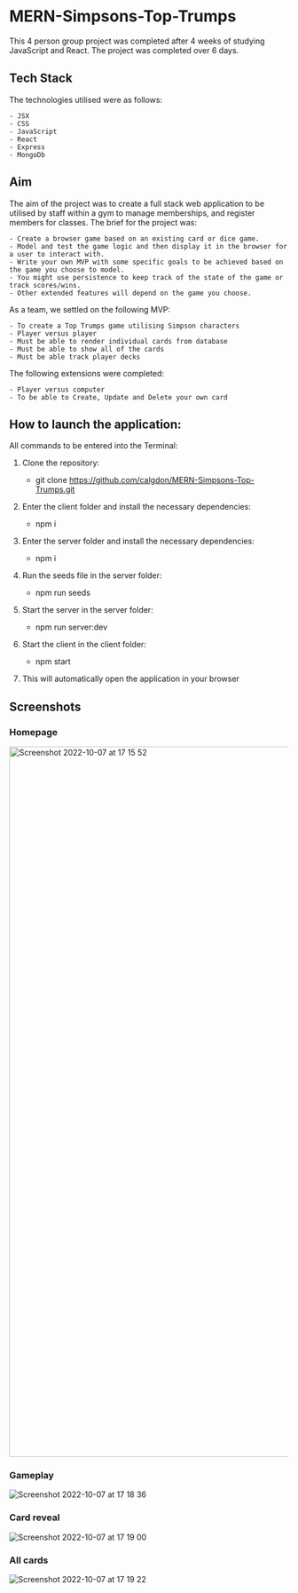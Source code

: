 # MERN-Simpsons-Top-Trumps

This 4 person group project was completed after 4 weeks of studying JavaScript and React. The project was completed over 6 days. 

## Tech Stack

The technologies utilised were as follows:

    - JSX
    - CSS
    - JavaScript
    - React
    - Express
    - MongoDb
    
## Aim

The aim of the project was to create a full stack web application to be utilised by staff within a gym to manage memberships, and register members for classes. The brief for the project was:

    - Create a browser game based on an existing card or dice game. 
    - Model and test the game logic and then display it in the browser for a user to interact with.
    - Write your own MVP with some specific goals to be achieved based on the game you choose to model.
    - You might use persistence to keep track of the state of the game or track scores/wins. 
    - Other extended features will depend on the game you choose.
    
As a team, we settled on the following MVP:   

    - To create a Top Trumps game utilising Simpson characters
    - Player versus player
    - Must be able to render individual cards from database
    - Must be able to show all of the cards
    - Must be able track player decks

The following extensions were completed: 

    - Player versus computer
    - To be able to Create, Update and Delete your own card

## How to launch the application:

All commands to be entered into the Terminal:

1. Clone the repository:

    - git clone https://github.com/calgdon/MERN-Simpsons-Top-Trumps.git 
    
2. Enter the client folder and install the necessary dependencies:

    - npm i
    
3. Enter the server folder and install the necessary dependencies:

    - npm i
    
4. Run the seeds file in the server folder: 

    - npm run seeds
    
5. Start the server in the server folder:

    - npm run server:dev

6. Start the client in the client folder:

    - npm start
    
7. This will automatically open the application in your browser

## Screenshots

### Homepage
<img width="1280" alt="Screenshot 2022-10-07 at 17 15 52" src="https://user-images.githubusercontent.com/108418393/194600967-8edf6807-f4f9-49f7-8b43-3826ecf8bb30.png">

### Gameplay 
![Screenshot 2022-10-07 at 17 18 36](https://user-images.githubusercontent.com/108418393/194601041-3caf1bc9-da3f-4593-81cf-faef542880a9.png)

### Card reveal
![Screenshot 2022-10-07 at 17 19 00](https://user-images.githubusercontent.com/108418393/194601065-aed1f0ca-2fca-49e4-ac87-3c8cde435874.png)

### All cards
![Screenshot 2022-10-07 at 17 19 22](https://user-images.githubusercontent.com/108418393/194601096-13dd1cfa-7c61-4a17-afdc-912f3ef3c3b5.png)
